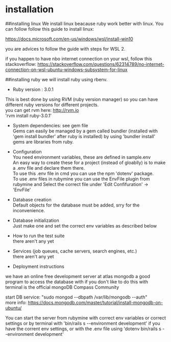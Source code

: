 # installation
##installing linux 
We install linux beacause ruby work better with linux.
You can follow follow this guide to install linux:

https://docs.microsoft.com/en-us/windows/wsl/install-win10

you are advices to follow the guide with steps for WSL 2.

if you happen to have nbo internet connection on your wsl, follow this stackoverflow:
https://stackoverflow.com/questions/62314789/no-internet-connection-on-wsl-ubuntu-windows-subsystem-for-linux

##installing ruby
we will install ruby using rbenv.

* Ruby version : 3.0.1

This is best done by using RVM (ruby version manager) so you can have different ruby versions for different projects.  
you can get rvm here: http://rvm.io  
'rvm install ruby-3.0.1'

* System dependencies: see gem file  
Gems can easily be managed by a gem called bundler (installed with 'gem install bundler' after ruby is installed) by using 'bundler install'
gems are libraries from ruby.

* Configuration  
You need environment variables, these are defined in sample.env  
An easy way to create these for a project (instead of gloablly) is to make a .env file and declare them there.  
To use this .env file in cmd you can use the npm 'dotenv' package.  
To use .env files in rubymine you can use the EnvFile plugin from rubymine and Select the correct file under 'Edit Confifuration' -> 'EnvFile'

* Database creation  
Default objects for the database must be added, srry for the inconvenience.

* Database initialization  
Just make one and set the correct env variables as described below

* How to run the test suite  
there aren't any yet

* Services (job queues, cache servers, search engines, etc.)  
there aren't any yet

* Deployment instructions

we have an online free development server at atlas mongodb
a good program to access the database with if you don't like to do this with terminal is the official mongoDB Compass Community


start DB service: "sudo mongod --dbpath /var/lib/mongodb --auth"  
more info: https://docs.mongodb.com/master/tutorial/install-mongodb-on-ubuntu/

You can start the server from rubymine with correct env variables or correct settings or by terminal with 'bin/rails s --environment development' if you have the corrent env settings, or with the .env file using 'dotenv bin/rails s --environment development'